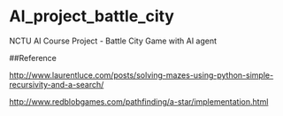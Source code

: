 # AI_project_battle_city
NCTU AI Course Project - Battle City Game with AI agent

##Reference

http://www.laurentluce.com/posts/solving-mazes-using-python-simple-recursivity-and-a-search/

http://www.redblobgames.com/pathfinding/a-star/implementation.html
